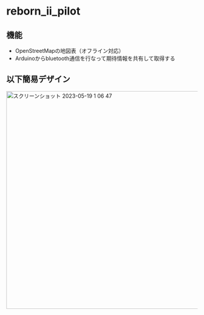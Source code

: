 # reborn_ii_pilot
## 機能
- OpenStreetMapの地図表（オフライン対応）
- Arduinoからbluetooth通信を行なって期待情報を共有して取得する

## 以下簡易デザイン

<img width="574" alt="スクリーンショット 2023-05-19 1 06 47" src="https://github.com/teikyo-skyproject/reborn-II-pilot/assets/55475145/cfd7b9a3-e401-459b-8917-e3bb4d82bc14">
